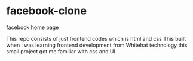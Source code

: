 # facebook-clone
facebook home page

This repo consists of just frontend codes which is html and css
This built when i was learning frontend development from Whitehat technology
this small project got me familiar with css and UI
